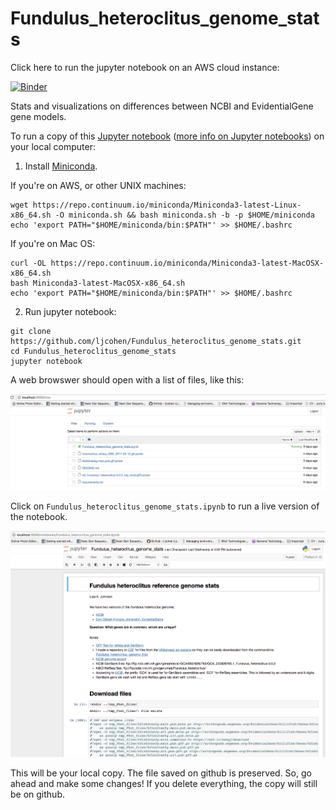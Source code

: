 # Fundulus_heteroclitus_genome_stats

Click here to run the jupyter notebook on an AWS cloud instance:

[![Binder](https://mybinder.org/badge.svg)](https://mybinder.org/v2/gh/ljcohen/Fundulus_heteroclitus_genome_stats/master)

Stats and visualizations on differences between NCBI and EvidentialGene gene models.

To run a copy of this [Jupyter notebook](http://jupyter.readthedocs.io/en/latest/install.html)
([more info on Jupyter notebooks](http://angus.readthedocs.io/en/2017/Jupyter-Notebook-Notes.html)) on your local computer:

1. Install [Miniconda](https://conda.io/miniconda.html).

If you're on AWS, or other UNIX machines:
```
wget https://repo.continuum.io/miniconda/Miniconda3-latest-Linux-x86_64.sh -O miniconda.sh && bash miniconda.sh -b -p $HOME/miniconda
echo 'export PATH="$HOME/miniconda/bin:$PATH"' >> $HOME/.bashrc
```

If you're on Mac OS:
```
curl -OL https://repo.continuum.io/miniconda/Miniconda3-latest-MacOSX-x86_64.sh
bash Miniconda3-latest-MacOSX-x86_64.sh
echo 'export PATH="$HOME/miniconda/bin:$PATH"' >> $HOME/.bashrc
```

2. Run jupyter notebook:

```
git clone https://github.com/ljcohen/Fundulus_heteroclitus_genome_stats.git
cd Fundulus_heteroclitus_genome_stats
jupyter notebook
```

A web browswer should open with a list of files, like this:

![](jupyter_files_screenshot.png)

Click on `Fundulus_heteroclitus_genome_stats.ipynb` to run a live version of the notebook.

![](jupyter_screenshot.png)

This will be your local copy. The file saved on github is preserved. So, go ahead and make some changes! If you delete everything, the copy will still be on github.
